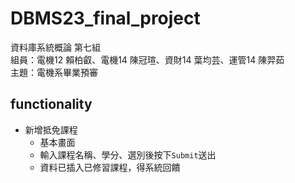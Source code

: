 # DBMS23_final_project
資料庫系統概論 第七組 <br>
組員：電機12 賴柏叡、電機14 陳冠瑄、資財14 葉均芸、運管14 陳羿茹 <br>
主題：電機系畢業預審
## functionality
* 新增抵免課程
  * 基本畫面
  * 輸入課程名稱、學分、選別後按下`Submit`送出
  * 資料已插入已修習課程，得系統回饋
